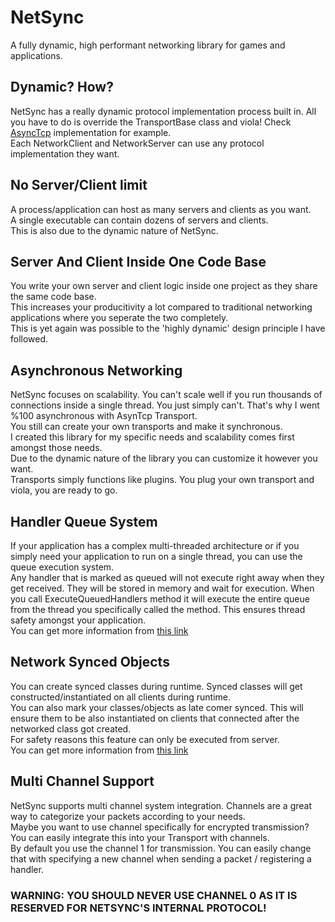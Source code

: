 # NetSync
A fully dynamic, high performant networking library for games and applications.


## Dynamic? How?
NetSync has a really dynamic protocol implementation process built in. All you have to do is override the TransportBase class and viola! Check [AsyncTcp](https://github.com/EmreBugday99/NetSync/blob/main/NetSync/NetSync/Transport/AsyncTcp/AsyncTcp.cs) implementation for example.
<br>
Each NetworkClient and NetworkServer can use any protocol implementation they want. 

## No Server/Client limit
A process/application can host as many servers and clients as you want. 
<br>
A single executable can contain dozens of servers and clients.
<br>
This is also due to the dynamic nature of NetSync.

## Server And Client Inside One Code Base
You write your own server and client logic inside one project as they share the same code base. 
<br>
This increases your producitivity a lot compared to traditional networking applications where you seperate the two completely.
<br>
This is yet again was possible to the 'highly dynamic' design principle I have followed.

## Asynchronous Networking
NetSync focuses on scalability. You can't scale well if you run thousands of connections inside a single thread. You just simply can't. That's why I went %100 asynchronous with AsynTcp Transport. 
<br>
You still can create your own transports and make it synchronous. 
<br>
I created this library for my specific needs and scalability comes first amongst those needs. 
<br>Due to the dynamic nature of the library you can customize it however you want. 
<br>
Transports simply functions like plugins. You plug your own transport and viola, you are ready to go.

## Handler Queue System
If your application has a complex multi-threaded architecture or if you simply need your application to run on a single thread, you can use the queue execution system.
<br>
Any handler that is marked as queued will not execute right away when they get received. They will be stored in memory and wait for execution. When you call ExecuteQueuedHandlers method it will execute the entire queue from the thread you specifically called the method. This ensures thread safety amongst your application.
<br>
You can get more information from [this link](https://github.com/EmreBugday99/NetSync/issues/14)
<br>

## Network Synced Objects
You can create synced classes during runtime. Synced classes will get constructed/instantiated on all clients during runtime.
<br>
You can also mark your classes/objects as late comer synced. This will ensure them to be also instantiated on clients that connected after the networked class got created.
<br>
For safety reasons this feature can only be executed from server.
<br>
You can get more information from [this link](https://github.com/EmreBugday99/NetSync/pull/7)

## Multi Channel Support
NetSync supports multi channel system integration. Channels are a great way to categorize your packets according to your needs. 
<br>
Maybe you want to use channel specifically for encrypted transmission? You can easily integrate this into your Transport with channels.
<br>
By default you use the channel 1 for transmission. You can easily change that with specifying a new channel when sending a packet / registering a handler.
<br>
### WARNING: YOU SHOULD NEVER USE CHANNEL 0 AS IT IS RESERVED FOR NETSYNC'S INTERNAL PROTOCOL!
<br>
